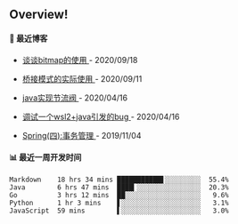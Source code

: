
## Overview!

#### 📖 最近博客

<!-- blog starts -->

* <a href="https://ismy.wang/%E7%AE%97%E6%B3%95/2020/09/18/%E8%B0%88%E8%B0%88bitmap%E7%9A%84%E4%BD%BF%E7%94%A8.html" target="_blank"> 谈谈bitmap的使用 </a> - 2020/09/18 

    
* <a href="https://ismy.wang/%E8%AE%BE%E8%AE%A1%E6%A8%A1%E5%BC%8F/2020/09/11/%E6%A1%A5%E6%8E%A5%E6%A8%A1%E5%BC%8F%E7%9A%84%E5%AE%9E%E9%99%85%E4%BD%BF%E7%94%A8.html" target="_blank"> 桥接模式的实际使用 </a> - 2020/09/11 

    
* <a href="https://ismy.wang/java/2020/04/16/JAVA%E5%AE%9E%E7%8E%B0%E8%8A%82%E6%B5%81%E9%98%80.html" target="_blank"> java实现节流阀 </a> - 2020/04/16 

    
* <a href="https://ismy.wang/%E6%97%A5%E5%B8%B8/2020/04/16/%E8%B0%83%E8%AF%95%E4%B8%80%E4%B8%AAwsl2+java%E5%BC%95%E5%8F%91%E7%9A%84bug.html" target="_blank"> 调试一个wsl2+java引发的bug </a> - 2020/04/16 

    
* <a href="https://ismy.wang/spring/2019/11/04/Spring-%E5%9B%9B-%E4%BA%8B%E5%8A%A1%E7%AE%A1%E7%90%86.html" target="_blank"> Spring(四):事务管理 </a> - 2019/11/04 

    
<!-- blog ends -->

</td>
</tr>
<tr>
<td valign="top" width="50%">

#### 📊 最近一周开发时间

<!-- code_time starts -->

```text
Markdown    18 hrs 34 mins ███████████▋░░░░░░░░░  55.4%
Java        6 hrs 47 mins  ████▎░░░░░░░░░░░░░░░░  20.3%
Go          3 hrs 12 mins  ██░░░░░░░░░░░░░░░░░░░   9.6%
Python      1 hr 3 mins    ▋░░░░░░░░░░░░░░░░░░░░   3.1%
JavaScript  59 mins        ▌░░░░░░░░░░░░░░░░░░░░   3.0%
```

<!-- code_time ends -->

</td>

  </tr>
  </table>
